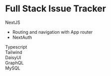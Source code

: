 # Full Stack Issue Tracker

NextJS
   - Routing and navigation with App router
   - NextAuth

Typescript<br>
Tailwind<br>
DaisyUI<br>
GraphQL<br>
MySQL
